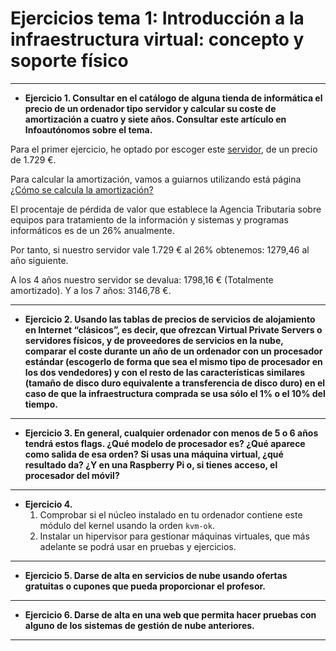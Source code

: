 # Ejercicios tema 1: Introducción a la infraestructura virtual: concepto y soporte físico

---

- **Ejercicio 1.
  Consultar en el catálogo de alguna tienda de informática el precio de un ordenador tipo servidor y calcular su coste de amortización a cuatro y siete años. Consultar este artículo en Infoautónomos sobre el tema.**

Para el primer ejercicio, he optado por escoger este [servidor](https://www.pccomponentes.com/hp-proliant-ml350-gen9-intel-xeon-e5-2603v4-8gb), de un precio de 1.729 €.

Para calcular la amortización, vamos a guiarnos utilizando está página [¿Cómo se calcula la amortización?](https://www.serautonomo.net/¿como-se-calcula-la-amortizacion.html)

El procentaje de pérdida de valor que establece la Agencia Tributaria sobre equipos para tratamiento de la información y sistemas y programas informáticos es de un 26% anualmente.

Por tanto, si nuestro servidor vale 1.729 € al 26% obtenemos: 1279,46 al año siguiente.

A los 4 años nuestro servidor se devalua: 1798,16 € (Totalmente amortizado).
Y a los 7 años: 3146,78 €.

---

- **Ejercicio 2.
  Usando las tablas de precios de servicios de alojamiento en Internet “clásicos”, es decir, que ofrezcan Virtual Private Servers o servidores físicos, y de proveedores de servicios en la nube, comparar el coste durante un año de un ordenador con un procesador estándar (escogerlo de forma que sea el mismo tipo de procesador en los dos vendedores) y con el resto de las características similares (tamaño de disco duro equivalente a transferencia de disco duro) en el caso de que la infraestructura comprada se usa sólo el 1% o el 10% del tiempo.**

---

- **Ejercicio 3.
  En general, cualquier ordenador con menos de 5 o 6 años tendrá estos flags. ¿Qué modelo de procesador es? ¿Qué aparece como salida de esa orden? Si usas una máquina virtual, ¿qué resultado da? ¿Y en una Raspberry Pi o, si tienes acceso, el procesador del móvil?**

---

- **Ejercicio 4.**
    1. Comprobar si el núcleo instalado en tu ordenador contiene este módulo del kernel usando la orden ```kvm-ok```.
    2. Instalar un hipervisor para gestionar máquinas virtuales, que más adelante se podrá usar en pruebas y ejercicios.

---

- **Ejercicio 5.
    Darse de alta en servicios de nube usando ofertas gratuitas o cupones que pueda proporcionar el profesor.**
---

- **Ejercicio 6.
    Darse de alta en una web que permita hacer pruebas con alguno de los sistemas de gestión de nube anteriores.**

---